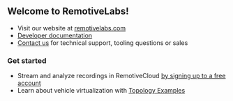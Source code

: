 ## Welcome to RemotiveLabs!

* Visit our website at [remotivelabs.com](https://remotivelabs.com?utm_campaign=remotivelabs/.github&utm_source=github&utm_medium=docs&utm_content=website_link)
* [Developer documentation](https://docs.remotivelabs.com?utm_campaign=remotivelabs/.github&utm_source=github&utm_medium=docs&utm_content=docs_link)
* [Contact us](https://remotivelabs.com/contact/?utm_campaign=remotivelabs/.github&utm_source=github&utm_medium=docs&utm_content=contact_us_link) for technical support, tooling questions or sales 

### Get started

* Stream and analyze recordings in RemotiveCloud [by signing up to a free account](https://cloud.remotivelabs.com/)
* Learn about vehicle virtualization with [Topology Examples](https://github.com/remotivelabs/remotivelabs-topology-examples/)
